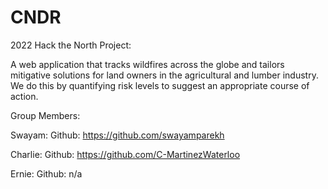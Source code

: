 # CNDR

2022 Hack the North Project: 

A web application that tracks wildfires across the globe and tailors mitigative solutions for land owners in the agricultural and lumber industry. 
We do this by quantifying risk levels to suggest an appropriate course of action.

Group Members:

Swayam:
Github: 
https://github.com/swayamparekh

Charlie:
Github: 
https://github.com/C-MartinezWaterloo

Ernie: 
Github:
n/a
